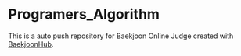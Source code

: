 # Programers_Algorithm
This is a auto push repository for Baekjoon Online Judge created with [BaekjoonHub](https://github.com/BaekjoonHub/BaekjoonHub).
